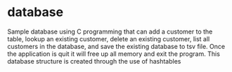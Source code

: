 # database
Sample database using C programming that can add a customer to the table, lookup an existing customer, delete an existing customer, list all customers in the database, and save the existing database to tsv file. Once the application is quit it will free up all memory and exit the program. This database structure is created through the use of hashtables

